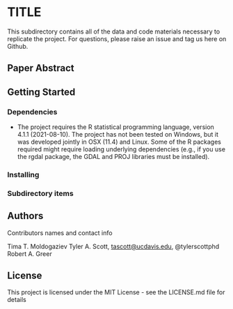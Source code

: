 # TITLE
This subdirectory contains all of the data and code materials necessary to replicate the project. For questions, please raise an issue and tag us here on Github.

## Paper Abstract


## Getting Started

### Dependencies

* The project requires the R statistical programming language, version 4.1.1 (2021-08-10). The project has not been tested on Windows, but it was developed jointly in OSX (11.4) and Linux. Some of the R packages required might require loading underlying dependencies (e.g., if you use the rgdal package, the GDAL and PROJ libraries must be installed).

### Installing

### Subdirectory items

## Authors

Contributors names and contact info

Tima T. Moldogaziev
Tyler A. Scott, tascott@ucdavis.edu, @tylerscottphd  
Robert A. Greer


## License

This project is licensed under the MIT License - see the LICENSE.md file for details

